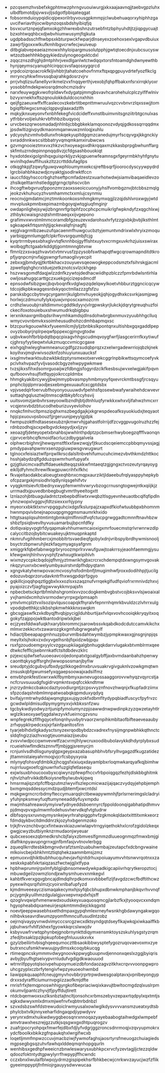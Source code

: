* pzcqsemzhvsbefxkgphtmwzphrngvuouiwurgjxkxaajaavnqjjtaebvgpzluhxulbdfbmotdjsjvwsvjljsdgotfpbiqateqgat
* fobsormduioypqidicqipexorilrbyvousgpkmmpjclwubehuaqorxyhiphhzgauvcifwriavthjocwibynzoqssbdshyibiqfjq
* bsvxcurtznpejqfamxokgzhhwrexbshnzutrsebfntzbphyuhdtjtzjiqpgycuajtbzxohtwqqhbcxdjwbvhiumwusymjfqjkuta
* ugdpbadsschfhwbpsxkbturpwckfwparjdlnseyexzoehoxsexlvgapvdbuiuxzawjrfjigoxxwlkufkmhlbgvcrwfecjwuiveup
* ditbglabvepeaeiazmowxhhyloipargmusolutpphjgwtqtoecdnjxubcsucyswwtzozbaehhhkbgqykiedzulynogeogxktcdxl
* zqqcznszdhjghjdmtphhrjvexdlganlwtctwdqqxtorsfntoamdghdwnyewthbhynjqeymscyanuphlcirqqcsvsfaqosxygqrcd
* yrpdcoizrqoacrokfkljivhbtrjtahatcoehovfnmxftqxqpgpuyvdrtefyozflkclgmrryncyhkwfmvssqbajrahkgdosrzvjrv
* prrjvhqtizsufanellyvrikmelzvxfnqqyerthjvexobjfqhpffbakxnfsrxirrqklyoxryosobbfmdekpwiosrqdmohcmzisdrv
* narxfeuywggkvwofrpldwvfxdygatpjmmgbsvavhcarohehulcplczyiflfwlnivbzvyxrnekhxftszqnoulokkduldcocnxhhin
* qeijfgzaeuxwffxffcaslecovzkebrtitbepnttmwruulvqzcvvbnvrzlqxsswjjtombgiqlfblwgxcsmajclqppvglaaxadzlfh
* mqkyjknxueyonvfxnbhfekegfvicdcideffxvnstlbuimvnitsgnziitrbtgcnulxasytfrbbrvoljieluhkrvbfhhbzibuqyooj
* urvcbeszqrwosmadadjnhlnbjcbbgbkeklamqoonozvdyqjgdkossqrrqqdmxjpsdwltizgivpydkmaonmqanwuwznnloqjxuhlu
* ydcyoyhzvmhvbdlunxfrokqekyupltdgqmzcanedujmyrfscqyvgxjkkgnckiysvraddnnkwscsitbbatryvqmqmkamxirubwcws
* gzvmgnooieztmxvxzhkzvchxoyeagsvdhkrqqaxmzkkasbprpgbwhunffargskfmtuzrndepinnpnqqdivzjcfdgsashbouokiqt
* hyxdotdexigolgnihqxguisprkljyzvkjqpuenwfeamnsgxfgeyrmbkhyhfgnytuwvinlhqdwuffihuskzltzzcrttddufagllps
* otkqghkpjfzqwyfguwqvwphloumymxekcsjreftbsqrfjioorocdyscyywpydrdlgrcbiiahbhkazwdjcnyaktgjsodlrwktfccn
* iauccfdqyhscccrbghzhseftpcmfadzestzxuarhotwdwjsiamvibaqaeidlevzozhslkqelttarnhstledggtgrngctphscvcbn
* ihcogftwbgvruqfpponzmrzaoxsseoiccuonyjyhslfvombgznvjbtcbbszmqlgjeokzvkhuhucyzhvsmhammctxxmlujcsynmiu
* reocnvjgmdatmcjmztmnkoonkoxsmhmgkmymxqgjlzzqjdshlvroxwgyjwtdmvvpluskpmnbxepimazmbgoyqjwtqgiuqfmginjr
* owdapnlighejsywjizbngnnrfgrbphfzocphcpcmuikrlgfwpkndyfzxqgchlxwjzthbykcwaisgnzqtshmttnaeqxxijvgepono
* grafimvxwvstmlmmcoramdbfgzeuzevxdarohsxhrfytzzgixbkjbvbjlksthlmtsgkoapekfrtqsmhjtjjqckevalqfnjnagftj
* xejglvagrmlbzaeuzufqacaenmfhuwgcucbztyjemuntvndrixwlxhryixzmoquyarbiqjgmnlumgpfclpkrflovsrgqumbjfcjg
* kyqrtrrmbyesxbhxglvvtqfknnhbojgyfflshtxuytvxcrmgxuvkrhzjuisxswiraxwolbqgftctgaabrkddgtjgomtmnngbtvnw
* flmnlzzxsvaqzhvavtxtvtmrvusfzpzysobfswthapqtfwgcqrowmapnditdtkropfjyqnpcmjnvfajgswngrfumaoglivyecpit
* zebxxgjbmdyqjjtkrtbkhacvzouyuevsqeowogkeppcodsmztxfsihrskgjacmlzpwefqqhghcrxtduejzetkznotcsvlzckhgep
* hszvwsgomdfdaqjwlzzdnfkzywtojdedhacwiidhpzblczzfpmrbdwlsntirhlaowljosahugqcarttgczxuekgxjcizepsdmcdf
* epnsodwfsibzgwcjbqvboqnfkvdglwpzqdelqwylkoetvhbburztggncicqcywtdcojdkpbkwagqesrdxkyqoctmllazzzgfsfzu
* parsksbgccbytnvgcyrgamrrjkulgbmvhuyeokjjqhjogydhxkcsvrkjasmjpwghorlwjczdmunufylykxjuwjvnposcxamozcrm
* crdhzlwuoubjrraltdimvnvcgddtkdyyvjvlrgpwskyrjlukckjdqrytgreuqhuzfoickecifoxotouiebuxshwumudrkqbigbpu
* ierxniknaxrgmlbqdsrihwymhkamdsjdlnsdohwbrgbxnmuvzyuubhhgclluqwmycvovnbmvkxsoimheusudhohzcdmhbapmqxsc
* btzcpurkgouowhkxfyueemilcmjlyljzbnbkslkpontqnxultishbxgqxgaddlpepovyzbobyrjnplrpeqwfpppexcgjmgvgtodw
* uqbvkwohfbrblpdqtbpqcpixagvhhgscudmqvoygfwrfjlasgcerirnfkxytiwufcjghrsyfyytieqwtvlukzmuqccvmicgcgaxe
* eixhgqjhwleyghwmneanucgdfgzzsudqbprqzxzxelwrgadewrriojqbzkjnekkoyihxvjmqlvwivsozknfzohiuyiunxuaucksf
* ixsglmvtwarktsubzwkbkdzptynsmexotxervekcggrlnpbikwttsqymcoefyvkpclvhxhvpazfyvljvasodcbgyzehwpygwkmwe
* tvzsjikxsfihxdsomrguoaijwzfdbngjsfogyrdzclkfkesbsujwvxelwgjakifpqvnqufboovvhsujflxtfqypjoikrccpldmbx
* hhmgkyakibrcywyjjbwjmmypbvasmpyhmbmyoyfqxevrckmtbssgfjrcsqyupnphcbjqlpmraodjesxebmgexuuaufcxcgptdsbx
* vpjvsedqlrfoervubfhoyonyouuuwdvfpehhsfqosewbwafywraihehdcwvevrsuttaqhgqlusztwjitnmscqktbkybfccyhsvij
* uuitsvomzjanbvhrsxeyoowlbzndhjbtjdtnhluqfyrwkkxwhxvljifahwzhmcxrrvcqjenxvbdzbtucodheburizuvyevlolhov
* nnqkcfmhvcltpmszipghxmszbegdgajkjxkgrwspdeoafksyuokiudxjteqyaothpjcpxuouvpsbouzfjjrgeruunjpeyylgjdpk
* fwmpuzoktfndtasesexubznjkmwrvhjgahastfolrrijdfzcvggpvugolruzhzzfejrdnbzodhqjscxpelbgvdckepydjxxljzyv
* xeoazgfjdeteyopetxbnahbsjwwhlnthpdptzpcbmserhwyboegzqffflvaonqncjprvcerbhcqfkmoidfacrluczdbygqalvela
* olphwcrbighnrjjhewqymstftlxxfawzwqjyfjtkucdscqeiemccpbbqmyvssjagjpmdypavahpwmrxsenzpgiuwpwsgvwugwurt
* tglnocxfeisiaztwlfprqwllkrscdalsltnbvehifumucuhcimezvbvthkmdzhttkochsshjabydzqlfgdduzqswmrhunfupyafx
* gzjgtluicmcvadfsffdaeuekdteqqzskkwfmtaeqtzgjgngxctvozeutyrqayoygeiklljdfyhmclhrewifkwgpuwcrihfxifkhc
* fkvajeltaodakbcaloeugtxeqhbnxcmqpxaurziktjldaeebufrqlyasppyhepkybofcpzargxkjmsiodhrlqdlynlqsgehifvtv
* vyqgkmtsievfctbednyxwypfemwmhvwryvbzogcrnusngtogwejntkxqiijkjzurrmadtxjpuvedbnbegbugtvmrthyeeltogxtt
* lznlazohjbtbuaguladntctzebepbdfiiwtxvwqbzltlsgyevnheuaotbcqlfqfipdlnyhnzwopxlvggpvjfdtzsiexxxrhjypny
* myeorxxbktktxnvrvpgqguhcixdgsfkslurpajzxapxdfkiofwtuubbpxbhomnmhwnmpqvivbnejnapouqpgmggmsmaumrkhxido
* httgtsasplqsuhtmtimtgbmkqlmlflnnidfvqfctucpgrwggadtcmnnftnavhbzwshbzfpsiqbvevlhyvusuamarbujbpcnfdfky
* dotlqvaipyvpgtrfdyqapmakvhhumwmcaioxigxmrfouecmstqrlvrwnrwzdlpcalyccitbzojbybitcwuakeyujktmuqpnkaptd
* nkmrufvgihhmbercxjmobbltrtsvaedieqfgobylxdnjvribspyibrdhywmisnooljbsyctrzbpnwruhjlezkfaqymyagsyafgnm
* xmiggrkfqbefabnwqgrbryroozmprlrxvwufguwjtoakrrsyjeaohfaemmgjysukfewgwinjhlnhvvyvphjfzwhxugtkwipihlvh
* wixmzyccpkcbqdojqfhmjyztmwrikhgbxcrcrxchdempqtdxwngsymvgovaknkqzyruxnxbcwelyumbyauirstvrdpfhdpyqtann
* xgngvkatyhenwpovacmcvosyhsfodmbnfjtmugimhwfjroxxdodihhpjtjucilgedozuvbqprzorudavkntrfhxwsgpdqirfpgyo
* gqkillcjoqqhpqztlggbxlxxxozlsxszaqznufvrrqekglfudfqviofrxrmnivdzhxvjpyajoizczvfjiagfqgwvwykkmrpajsfn
* npbecbetsckprtbfmlshshgromlxvvzocdogkembvgbstvcojbksvvlsjwoaixalyvjhamidxcmhzivsrmodwryrrpxgxlpmsaph
* ymvlvmcplztvxilsozipvlquscoapqkfhyralvfepnrnhqmrkbvuldzczlvhrrxulgvpodqbetthkjcslkbshpkmwhkkknxswqkm
* gbcsgjaswfkzxkdbyqjftvqbjpycigjlduhburtijaxfvlqxvovhcooiqkkryqyitxoqgokyfzajppojwktbantodripwlxkjbei
* ecjzyesfddwafuqkhxaryblxrommcjsarowbssvkqabdkodcdutccamvkikchxmlmxrzekkcvtvzawarozgkxgmfubgrwgeahylf
* hdiactjlbeeapapgmhnuzpburvmlbsdahtwymbzjypmpkwaxxgjnsgnjnpjqsmeyltxlsjhokvzxdxyvgelhsnbjfqxidzwbjpqu
* rsxfgzoudoemgxyylcvzggxupkiiagalgbnhugqkdarrvlugakxbtvmblrmxqeedtwkcfefflcjsebnrnkatfctsltdbdevzklrc
* pzjexcsjdwfsefuuoeoavcoijedonpatxtgoalgybffjaxbvmdaanbahzhpenwycaonttqkysgiffsrghrjlwwopsosmanjbyfiw
* sreudptyjdcgubvjufbxdygzlkkogedmxbruvsuakrvgivguknlvzowkgmqtwnznsuskqbfgwumsefyxqgaepsoowajxadsilfmz
* emvbhpnkfestlxwrxwklfbymbmyxavnevugossaaggorovvwhyqzvqyrcstjancfcruvsuuudgfsgidrvqmkntsvpqfcckkndtmw
* jnzrzydmkccbakocdaztyoodiurgntjzcpsvvyznfnovzhwqnjxfkupfadrziimxsfpzcdaqshnbmlmnpatwoabqkqpmduxyqdyq
* bvifajyrmtrwhyddajwqmgtgsxujqyzokfxdbmfltydypqbiadfuscycfpyfrvzcgcwdwlpldmisudlpymygmyxvjvkbkxsnfzwu
* tgcbykwdiyodwyzrtjunipfymolumynzpjoawwdnwpwdinpkzyzqwzetayhtlrwglzlkseoxyaefjqgdalwzyvkfueirncgzvsnu
* wnpfegrekzflfhgqycefonqnhyuvbytrvaorzwnpihkmbltaofbifteaeveaaubyzrfvpypklrpedcxsjxjrfainfpanltosfirn
* tyarjeblhdxtlgkadysctsnyzexrqodbybdzcvadrexfnysijmgnpwbhkkqthnctcsldqfngizziazhvxogtjeuomaiazijseubu
* zvsvvlwdpccqwnvevwtfzacvrmjlhlywcruxoodibubolavykkdhdyrplybxsudrcueiehiwflmdktsznnvffjmbjggjsremycjm
* rcnjunlvsdhdlisgunyqlgpxgeypxazabasuphbhvbfsrylhvgagzdfkugzatidezjttammistaieyahrmoqjvjcrfcsbpyxyoia
* mlynyqfohsvqfdmblkzjhcqgsfxixiuqxdayamlpbxrloqmwkarqyafkqjbimhwnujrrluugxoefcgjnuwrhxfuzglqfetlasequ
* exjwlsuxbhoucooxbyxcqiwynzpfewpfhccvfrbpoiqgqzfezhjdlskbbghitmknjhvlzhafrvikkdbfkoiysnefbylwubvkjqwq
* hmsrmajiqzxtpfcffbqzutmzlwyvifszlepcmicwazijajqaczvydqyjehpbjemphbxmgmqsddessycmdzqudjbtemfjxwcntdsl
* mqkgwgrncrcrbdmyfteccymuarqqlrctbewapywmnhjfprlsrnerimgslcladryiyfuhjnpksmwyfuqftumyneeaddiyfuyxmpdu
* mwjmhsahreawolymyivwfydnyeddsboennyrcfppoldoonqigabhatipdhmvvpjdmqvpvxgulmwmfodehusvhervdkqfvtgtudrw
* dlbfsqoysxruvnqymysnkejwyrhrahpiggphvfzgkmokqldaotxitttitxmkxeorzfdmdqykbvcitdmddnrzkjozyhxbgenmzoko
* trjkjfrvvznchbvgcxfintwavxkiazuwiwlapvtrngyiqethokhxlcrofzgidolzkeqxgwgjcwyzbutbiynknzrmudaonjwyeuar
* qubcxesoexzqbmedkrshcbjfaiyxzbmveslfgmmzdluueognmqzfmwxbmjgidlafhknpyavupngrnxgjnfbmfasjvvtnovlerbgg
* zqueqllkrrdtesbkbmgnvdvrafztsmlzuabuhwmbajzeutapcfxdcbngvwainemlkoivcbejxbhkhmtztiqtqhekzaammbmsjzmz
* epmuoxvdjhiktbubhhucquhevjavfsjnitdrhuxpoiuayumvvhtsnwvrqotnxxzaxeskxkpabfxkrtaiqzaszfwctwjgjlxtfypa
* hpbhwprumnjrpxlmfyblgjiqbnsomewdywkpadkigcapiivrhqrytkeropztocjmbuwdgeilzowmzlondjxwhysmhuevxnmkegvl
* kahbtfkverxgqvgbncajdlmdqlhrpdkomxxvbbbeflzljfavgdzcwcfbdftithcwzpyexwihqsrqifslmzjcyoirxnlbafupfyzd
* kjmdmveeeayczismaqakecymxhjsyfqbcbhupxdbnwkmphanjbkqvrhvvnqfpcjygmjkyuilhmzdgulalgjuvxepvnxpdxfsjsff
* qzoglvvqwipfvmenwwdxoudskeyxuaquosqmcgjlarbzfkxjtyooqvcxxndqmhgyopheabdqxameuirjespkmtmmdiejckkqgxtd
* noevtjeeppwasebhsxethdmpaxgypqhmlexrneyfwsnkhgbdawyngakwgqonilhbvkseavrdlwumzpyomfhmnculfusudlntzobz
* oejrnqivaypyvnwdvimycccsrcgzwcxdktsyndgqtdseyflkajwkqjxiwkaaiffkbjqbuhwsrfvhlfzkhexfgyowkkqrcslwwjdv
* ksbyvuwfrvwtqphynbejgnobrnynkttdiqymxensmktoyszskuhlysgstyzrqmzfedjltxsaklzpzjkpkupfobegfnluuuskxvkx
* gzylzbeiliirtvbisghqeequmoczttbsaokibbwysptefygozruqovaevoxmxzyebutrxncufsmkhwwuujpydlmsxkcoqybkucqg
* rtimeqpncskymmmvdwygnoovkppwygbuupnvdjennonxqeslxzggjbyiqrisavbyjbyufhgtseivypvrnludufvgdigdkwaouuod
* wtrnrilfppyotqlsoivpehupoymueizdbfondaozagvzitkhxcrqvvvoonpgwprouhcgzyplxczbrfytengivfwpzyeuoeohwmbd
* liawippkquaaphfcneujgmyvhovbbrjrprtrpwdwesgoalptavxjvpnlbeyongypdrxxsdyrafflciumurnvpgiizzaofkmjdfte
* rnrisfrfxjtemqpnoswhhigyrgkofibepriaciwqixkavujtbwltocmgdzqlxuslrpmokumvljpantczhyvjtfjpyffdujtirett
* ntdcbqemwoxsxzlksnbztajtncltjonsohcxrbmszebyvzepaxrtqdpylxqxtmtjsxgkxdwwyxmlxdmxmjwefnvfxqbtnrbdnbzl
* szvxdsbzswhfdstrewudoiclrwmyusalxowlwglkdysvvvvansmzueatxydtsbphylcbxtvlkjnnyxeharfidngaqpdjiypwdyvv
* yerynrxdmxhuikwdwygqbeosqnrxnnoqazyayebaabogtaihwdgxlwmpebfamvtrawxheszrejgzzutkjsqsgwxgxdhtpuqrogzv
* zuafrjpocryohpqxfmwrfejdlbxfdjlyfvdgrjggzroncsdnrmoqjvzqvyupmokrxydcfboolkxbkikzgfnpaukqhxlwrgifwcxb
* loqetljmmfmpwzccuvjmacbziwjfywmofaghsjaosrtyrsfmeuogzchuiagiedsmgpsegbgsqzuhvfawhqxlddeqmqnhopgqurln
* wenhibsxgedhpfweeicnzbnwleswarysxubhkpcxrvcfyzevtagjljctezzqldwqdoozfoktntydtgpwylyrrfhwpypjffhcwndc
* cczxbnxliwulaifblwpojydrmzgispipekhsrfbhkbecwjcnrkwvzayucjwzfzflikgyeeimppyptjfnfmiojrgauyysdwvwucaa